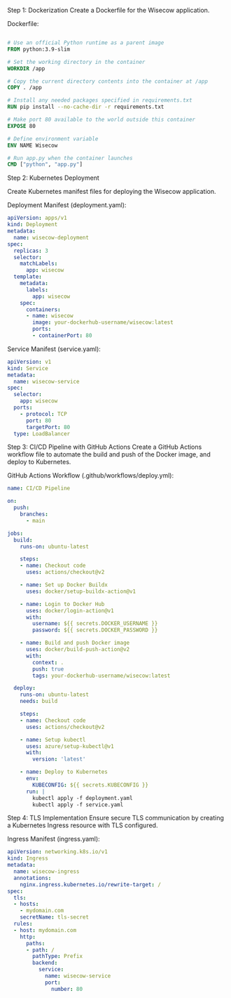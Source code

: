 Step 1: Dockerization
Create a Dockerfile for the Wisecow application.

Dockerfile:

```Dockerfile

# Use an official Python runtime as a parent image
FROM python:3.9-slim

# Set the working directory in the container
WORKDIR /app

# Copy the current directory contents into the container at /app
COPY . /app

# Install any needed packages specified in requirements.txt
RUN pip install --no-cache-dir -r requirements.txt

# Make port 80 available to the world outside this container
EXPOSE 80

# Define environment variable
ENV NAME Wisecow

# Run app.py when the container launches
CMD ["python", "app.py"]
```
Step 2: Kubernetes Deployment

Create Kubernetes manifest files for deploying the Wisecow application.

Deployment Manifest (deployment.yaml):

```yaml
apiVersion: apps/v1
kind: Deployment
metadata:
  name: wisecow-deployment
spec:
  replicas: 3
  selector:
    matchLabels:
      app: wisecow
  template:
    metadata:
      labels:
        app: wisecow
    spec:
      containers:
      - name: wisecow
        image: your-dockerhub-username/wisecow:latest
        ports:
        - containerPort: 80
```        
Service Manifest (service.yaml):

```yaml
apiVersion: v1
kind: Service
metadata:
  name: wisecow-service
spec:
  selector:
    app: wisecow
  ports:
    - protocol: TCP
      port: 80
      targetPort: 80
  type: LoadBalancer

```  
Step 3: CI/CD Pipeline with GitHub Actions
Create a GitHub Actions workflow file to automate the build and push of the Docker image, and deploy to Kubernetes.

GitHub Actions Workflow (.github/workflows/deploy.yml):

```yaml
name: CI/CD Pipeline

on:
  push:
    branches:
      - main

jobs:
  build:
    runs-on: ubuntu-latest

    steps:
    - name: Checkout code
      uses: actions/checkout@v2

    - name: Set up Docker Buildx
      uses: docker/setup-buildx-action@v1

    - name: Login to Docker Hub
      uses: docker/login-action@v1
      with:
        username: ${{ secrets.DOCKER_USERNAME }}
        password: ${{ secrets.DOCKER_PASSWORD }}

    - name: Build and push Docker image
      uses: docker/build-push-action@v2
      with:
        context: .
        push: true
        tags: your-dockerhub-username/wisecow:latest

  deploy:
    runs-on: ubuntu-latest
    needs: build

    steps:
    - name: Checkout code
      uses: actions/checkout@v2

    - name: Setup kubectl
      uses: azure/setup-kubectl@v1
      with:
        version: 'latest'

    - name: Deploy to Kubernetes
      env:
        KUBECONFIG: ${{ secrets.KUBECONFIG }}
      run: |
        kubectl apply -f deployment.yaml
        kubectl apply -f service.yaml
```        
Step 4: TLS Implementation
Ensure secure TLS communication by creating a Kubernetes Ingress resource with TLS configured.

Ingress Manifest (ingress.yaml):

```yaml
apiVersion: networking.k8s.io/v1
kind: Ingress
metadata:
  name: wisecow-ingress
  annotations:
    nginx.ingress.kubernetes.io/rewrite-target: /
spec:
  tls:
  - hosts:
    - mydomain.com
    secretName: tls-secret
  rules:
  - host: mydomain.com
    http:
      paths:
      - path: /
        pathType: Prefix
        backend:
          service:
            name: wisecow-service
            port:
              number: 80
```